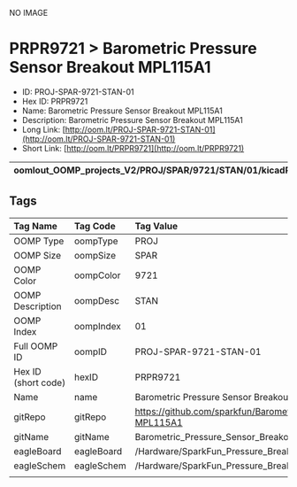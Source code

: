


  
NO IMAGE  
# PRPR9721 > Barometric Pressure Sensor Breakout MPL115A1

- ID: PROJ-SPAR-9721-STAN-01
- Hex ID: PRPR9721
- Name: Barometric Pressure Sensor Breakout MPL115A1
- Description: Barometric Pressure Sensor Breakout MPL115A1
- Long Link: [http://oom.lt/PROJ-SPAR-9721-STAN-01](http://oom.lt/PROJ-SPAR-9721-STAN-01)
- Short Link: [http://oom.lt/PRPR9721](http://oom.lt/PRPR9721)
  

|oomlout_OOMP_projects_V2/PROJ/SPAR/9721/STAN/01/kicadPcb3dFront.png|oomlout_OOMP_projects_V2/PROJ/SPAR/9721/STAN/01/kicadPcb3dBack.png|oomlout_OOMP_projects_V2/PROJ/SPAR/9721/STAN/01/kicadPcb3d.png||
| :---: | :---: | :---: | :---: |

## Tags
  

|Tag Name|Tag Code|Tag Value|
| :--- | :--- | :--- |
|OOMP Type|oompType|PROJ|
|OOMP Size|oompSize|SPAR|
|OOMP Color|oompColor|9721|
|OOMP Description|oompDesc|STAN|
|OOMP Index|oompIndex|01|
|Full OOMP ID|oompID|PROJ-SPAR-9721-STAN-01|
|Hex ID (short code)|hexID|PRPR9721|
|Name|name|Barometric Pressure Sensor Breakout MPL115A1|
|gitRepo|gitRepo|https://github.com/sparkfun/Barometric_Pressure_Sensor_Breakout-MPL115A1|
|gitName|gitName|Barometric_Pressure_Sensor_Breakout-MPL115A1|
|eagleBoard|eagleBoard|/Hardware/SparkFun_Pressure_Breakout-MPL115A1.brd|
|eagleSchem|eagleSchem|/Hardware/SparkFun_Pressure_Breakout-MPL115A1.sch|
||||
